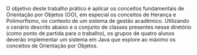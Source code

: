 O objetivo deste trabalho prático é aplicar os conceitos fundamentais de Orientação por Objetos (OO), em especial os conceitos de Herança e Polimorfismo, no contexto de um sistema de gestão acadêmico. Utilizando o cenário descrito abaixo e o conjunto de classes presentes nesse diretório (como ponto de partida para o trabalho), os grupos de quatro alunos deverão implementar um sistema em Java que explore ao máximo os conceitos de Orientação por Objetos.
